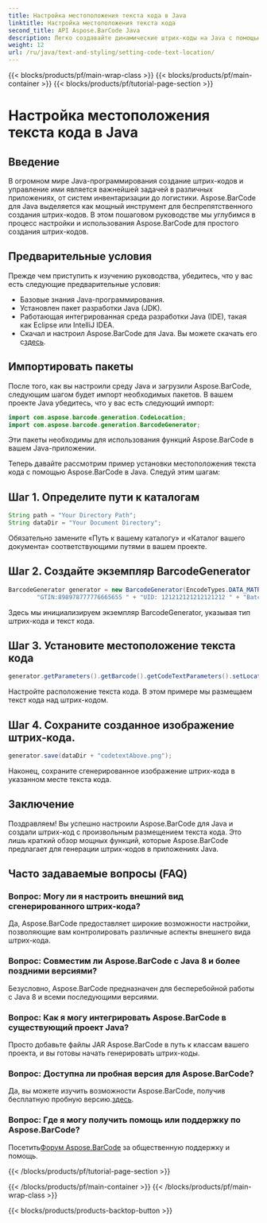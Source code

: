 ```yaml
---
title: Настройка местоположения текста кода в Java
linktitle: Настройка местоположения текста кода
second_title: API Aspose.BarCode Java
description: Легко создавайте динамические штрих-коды на Java с помощью Aspose.BarCode. Следуйте нашему пошаговому руководству по настройке текста кода и повышению функциональности вашего приложения.
weight: 12
url: /ru/java/text-and-styling/setting-code-text-location/
---
```


{{< blocks/products/pf/main-wrap-class >}}
{{< blocks/products/pf/main-container >}}
{{< blocks/products/pf/tutorial-page-section >}}

# Настройка местоположения текста кода в Java


## Введение

В огромном мире Java-программирования создание штрих-кодов и управление ими является важнейшей задачей в различных приложениях, от систем инвентаризации до логистики. Aspose.BarCode для Java выделяется как мощный инструмент для беспрепятственного создания штрих-кодов. В этом пошаговом руководстве мы углубимся в процесс настройки и использования Aspose.BarCode для простого создания штрих-кодов.

## Предварительные условия

Прежде чем приступить к изучению руководства, убедитесь, что у вас есть следующие предварительные условия:

- Базовые знания Java-программирования.
- Установлен пакет разработки Java (JDK).
- Работающая интегрированная среда разработки Java (IDE), такая как Eclipse или IntelliJ IDEA.
-  Скачал и настроил Aspose.BarCode для Java. Вы можете скачать его с[здесь](https://releases.aspose.com/barcode/java/).

## Импортировать пакеты

После того, как вы настроили среду Java и загрузили Aspose.BarCode, следующим шагом будет импорт необходимых пакетов. В вашем проекте Java убедитесь, что у вас есть следующий импорт:

```java
import com.aspose.barcode.generation.CodeLocation;
import com.aspose.barcode.generation.BarcodeGenerator;
```

Эти пакеты необходимы для использования функций Aspose.BarCode в вашем Java-приложении.

Теперь давайте рассмотрим пример установки местоположения текста кода с помощью Aspose.BarCode в Java. Следуй этим шагам:

## Шаг 1. Определите пути к каталогам

```java
String path = "Your Directory Path";
String dataDir = "Your Document Directory";
```

Обязательно замените «Путь к вашему каталогу» и «Каталог вашего документа» соответствующими путями в вашем проекте.

## Шаг 2. Создайте экземпляр BarcodeGenerator

```java
BarcodeGenerator generator = new BarcodeGenerator(EncodeTypes.DATA_MATRIX,
        "GTIN:898978777776665655 " + "UID: 121212121212121212 " + "Batch:GH768 " + "Exp.Date:150923");
```

Здесь мы инициализируем экземпляр BarcodeGenerator, указывая тип штрих-кода и текст кода.

## Шаг 3. Установите местоположение текста кода

```java
generator.getParameters().getBarcode().getCodeTextParameters().setLocation(CodeLocation.ABOVE);
```

Настройте расположение текста кода. В этом примере мы размещаем текст кода над штрих-кодом.

## Шаг 4. Сохраните созданное изображение штрих-кода.

```java
generator.save(dataDir + "codetextAbove.png");
```

Наконец, сохраните сгенерированное изображение штрих-кода в указанном месте текста кода.

## Заключение

Поздравляем! Вы успешно настроили Aspose.BarCode для Java и создали штрих-код с произвольным размещением текста кода. Это лишь краткий обзор мощных функций, которые Aspose.BarCode предлагает для генерации штрих-кодов в приложениях Java.

## Часто задаваемые вопросы (FAQ)

### Вопрос: Могу ли я настроить внешний вид сгенерированного штрих-кода?
Да, Aspose.BarCode предоставляет широкие возможности настройки, позволяющие вам контролировать различные аспекты внешнего вида штрих-кода.

### Вопрос: Совместим ли Aspose.BarCode с Java 8 и более поздними версиями?
Безусловно, Aspose.BarCode предназначен для бесперебойной работы с Java 8 и всеми последующими версиями.

### Вопрос: Как я могу интегрировать Aspose.BarCode в существующий проект Java?
Просто добавьте файлы JAR Aspose.BarCode в путь к классам вашего проекта, и вы готовы начать генерировать штрих-коды.

### Вопрос: Доступна ли пробная версия для Aspose.BarCode?
 Да, вы можете изучить возможности Aspose.BarCode, получив бесплатную пробную версию.[здесь](https://releases.aspose.com/).

### Вопрос: Где я могу получить помощь или поддержку по Aspose.BarCode?
 Посетить[Форум Aspose.BarCode](https://forum.aspose.com/c/barcode/13) за общественную поддержку и помощь.

{{< /blocks/products/pf/tutorial-page-section >}}

{{< /blocks/products/pf/main-container >}}
{{< /blocks/products/pf/main-wrap-class >}}

{{< blocks/products/products-backtop-button >}}
